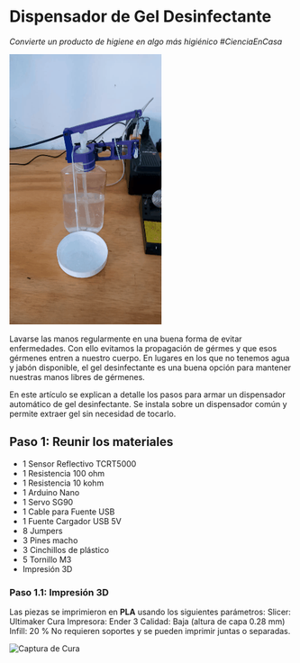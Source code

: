 # Dispensador de Gel Desinfectante
*Convierte un producto de higiene en algo más higiénico*
*#CienciaEnCasa*

![Gif mostrando el funcionamiento del dispensador](/img/dispensador_prueba_01.gif)

Lavarse las manos regularmente en una buena forma de evitar enfermedades. 
Con ello evitamos la propagación de gérmes y que esos gérmenes entren a nuestro cuerpo. 
En lugares en los que no tenemos agua y jabón disponible, el gel desinfectante es una 
buena opción para mantener nuestras manos libres de gérmenes.

En este artículo se explican a detalle los pasos para armar un dispensador automático 
de gel desinfectante. Se instala sobre un dispensador común y permite extraer gel sin 
necesidad de tocarlo.

## Paso 1: Reunir los materiales
+ 1 Sensor Reflectivo TCRT5000
+ 1	Resistencia 100 ohm
+ 1	Resistencia 10 kohm
+ 1	Arduino Nano
+ 1	Servo SG90
+ 1	Cable para Fuente USB
+ 1	Fuente Cargador USB 5V
+ 8	Jumpers
+ 3	Pines macho
+ 3	Cinchillos de plástico
+ 5	Tornillo M3
+ Impresión 3D

### Paso 1.1: Impresión 3D
Las piezas se imprimieron en **PLA** usando los siguientes parámetros:
Slicer: Ultimaker Cura
Impresora: Ender 3
Calidad: Baja (altura de capa 0.28 mm)
Infill: 20 %
No requieren soportes y se pueden imprimir juntas o separadas.

![Captura de Cura](cama_impresora.png)
